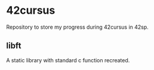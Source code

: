 # 42cursus
Repository to store my progress during 42cursus in 42sp.

## libft
A static library with standard c function recreated.
